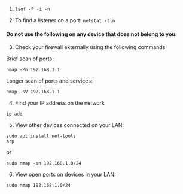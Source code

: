1. `lsof -P -i -n`

2. To find a listener on a port:
`netstat -tln`


#### Do not use the following on any device that does not belong to you:
3. Check your firewall externally using the following commands

Brief scan of ports:

`nmap -Pn 192.168.1.1`

Longer scan of ports and services:

`nmap -sV 192.168.1.1`

4. Find your IP address on the network

`ip add`

5. View other devices connected on your LAN:
```
sudo apt install net-tools
arp
```
or

`sudo nmap -sn 192.168.1.0/24`

6. View open ports on devices in your LAN:

`sudo nmap 192.168.1.0/24`